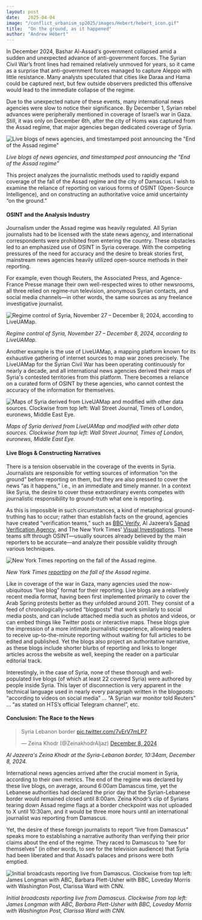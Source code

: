 ```yaml
---
layout: post
date:   2025-04-04
image: "/conflict_urbanism_sp2025/images/Hebert/hebert_icon.gif"
title:  "On the ground, as it happened"
author: "Andrew Hébert"
---
```

In December 2024, Bashar Al-Assad's government collapsed amid a sudden and unexpected advance of anti-government forces. The Syrian Civil War’s front lines had remained relatively unmoved for years, so it came as a surprise that anti-government forces managed to capture Aleppo with little resistance. Many analysts speculated that cities like Daraa and Hama could be captured next, but few outside observers predicted this offensive would lead to the immediate collapse of the regime. 

Due to the unexpected nature of these events, many international news agencies were slow to notice their significance. By December 1, Syrian rebel advances were peripherally mentioned in coverage of Israel’s war in Gaza. Still, it was only on December 6th, after the city of Homs was captured from the Assad regime, that major agencies began dedicated coverage of Syria. 

![Live blogs of news agencies, and timestamped post announcing the "End of the Assad regime"](/conflict_urbanism_sp2025/images/Hebert/hebert_timeline1.png)

*Live blogs of news agencies, and timestamped post announcing the "End of the Assad regime"*

This project analyzes the journalistic methods used to rapidly expand coverage of the fall of the Assad regime and the city of Damascus. I wish to examine the reliance of reporting on various forms of OSINT (Open-Source Intelligence), and on constructing an authoritative voice amid uncertainty “on the ground.”


#### OSINT and the Analysis Industry

Journalism under the Assad regime was heavily regulated. All Syrian journalists had to be licensed with the state news agency, and international correspondents were prohibited from entering the country. These obstacles led to an emphasized use of OSINT in Syria coverage. With the competing pressures of the need for accuracy and the desire to break stories first, mainstream news agencies heavily utilized open-source methods in their reporting.  

For example, even though Reuters, the Associated Press, and Agence-France Presse manage their own well-respected wires to other newsrooms, all three relied on regime-run television, anonymous Syrian contacts, and social media channels—in other words, the same sources as any freelance investigative journalist.

![Regime control of Syria, November 27 – December 8, 2024, according to LiveUAMap.](/conflict_urbanism_sp2025/images/Hebert/hebert_LiveUAMap.gif)

*Regime control of Syria, November 27 – December 8, 2024, according to LiveUAMap.*

Another example is the use of LiveUAMap, a mapping platform known for its exhaustive gathering of internet sources to map war zones precisely. The LiveUAMap for the Syrian Civil War has been operating continuously for nearly a decade, and all international news agencies derived their maps of Syria's contested territories from this platform. There becomes a reliance on a curated form of OSINT by these agencies, who cannot contest the accuracy of the information for themselves. 

![Maps of Syria derived from LiveUAMap and modified with other data sources. Clockwise from top left: Wall Street Journal, Times of London, euronews, Middle East Eye.](/conflict_urbanism_sp2025/images/Hebert/hebert_maps2.png)

*Maps of Syria derived from LiveUAMap and modified with other data sources. Clockwise from top left: Wall Street Journal, Times of London, euronews, Middle East Eye.*


#### Live Blogs & Constructing Narratives

There is a tension observable in the coverage of the events in Syria. Journalists are responsible for vetting sources of information “on the ground” before reporting on them, but they are also pressed to cover the news “as it happens,” i.e., in an immediate and timely manner. In a context like Syria, the desire to cover these extraordinary events competes with journalistic responsibility to ground-truth what one is reporting.

As this is impossible in such circumstances, a kind of metaphorical ground-truthing has to occur; rather than establish facts on the ground, agencies have created “verification teams,” such as [BBC Verify](https://www.bbc.com/news/live/cwy8xzxe0w7t?post=asset%3A80869ce5-5134-4317-a97e-9a5e22300fc8#post), Al Jazeera’s [Sanad Verification Agency](https://x.com/AJSanad), and The New York Times’ [Visual Investigations](https://www.nytimes.com/spotlight/visual-investigations/). These teams sift through OSINT—usually sources already believed by the main reporters to be accurate—and analyze their possible validity through various techniques. 

![New York Times reporting on the fall of the Assad regime.](/conflict_urbanism_sp2025/images/Hebert/hebert_nyt.png)

*New York Times [reporting](https://www.nytimes.com/live/2024/12/07/world/syria-war-damascus/f96f7c20-411d-5dd8-9da8-2e18bbcb31bf?smid=url-share) on the fall of the Assad regime.*

Like in coverage of the war in Gaza, many agencies used the now-ubiquitous “live blog” format for their reporting. Live blogs are a relatively recent media format, having been first implemented primarily to cover the Arab Spring protests better as they unfolded around 2011. They consist of a feed of chronologically-sorted “blogposts” that work similarly to social media posts, and can include attached media such as photos and videos, or can embed things like Twitter posts or interactive maps. These blogs give the impression of a more intimate journalistic experience, allowing readers to receive up-to-the-minute reporting without waiting for full articles to be edited and published. Yet the blogs also project an authoritative narrative, as these blogs include shorter blurbs of reporting and links to longer articles across the website as well, keeping the reader on a particular editorial track.

Interestingly, in the case of Syria, none of these thorough and well-populated live blogs (of which at least 22 covered Syria) were authored by people inside Syria. This layer of disconnection is very apparent in the technical language used in nearly every paragraph written in the blogposts: “according to videos on social media” … “A Syrian war monitor told Reuters” … “as stated on HTS’s official Telegram channel”, etc. 

#### Conclusion: The Race to the News

<blockquote class="twitter-tweet" data-media-max-width="560"><p lang="en" dir="ltr">Syria Lebanon border <a href="https://t.co/7vErV7mLP7">pic.twitter.com/7vErV7mLP7</a></p>&mdash; Zeina Khodr (@ZeinakhodrAljaz) <a href="https://twitter.com/ZeinakhodrAljaz/status/1865661225545425343?ref_src=twsrc%5Etfw">December 8, 2024</a></blockquote> <script async src="https://platform.twitter.com/widgets.js" charset="utf-8"></script> 

*Al Jazeera's Zeina Khodr at the Syria-Lebanon border, 10:34am, December 8, 2024.*

International news agencies arrived after the crucial moment in Syria, according to their own metrics. The end of the regime was declared by these live blogs, on average, around 6:00am Damascus time, yet the Lebanese authorities had declared the prior day that the Syrian-Lebanese border would remained closed until 8:00am. Zeina Khodr’s clip of Syrians tearing down Assad regime flags at a border checkpoint was not uploaded to X until 10:30am, and it would be three more hours until an international journalist was reporting from Damascus. 

Yet, the desire of these foreign journalists to report “live from Damascus” speaks more to establishing a narrative authority than verifying their prior claims about the end of the regime. They raced to Damascus to “see for themselves” (in other words, to see for the television audience) that Syria had been liberated and that Assad’s palaces and prisons were both emptied.

![Initial broadcasts reporting live from Damascus. Clockwise from top left: James Longman  with ABC, Barbara Plett-Usher with BBC, Loveday Morris with Washington Post, Clarissa Ward with CNN.](/conflict_urbanism_sp2025/images/Hebert/hebert_reporters.png)

*Initial broadcasts reporting live from Damascus. Clockwise from top left: James Longman  with ABC, Barbara Plett-Usher with BBC, Loveday Morris with Washington Post, Clarissa Ward with CNN.*